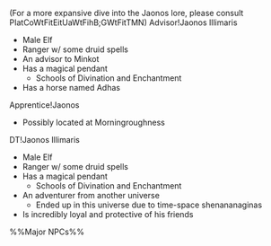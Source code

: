 (For a more expansive dive into the Jaonos lore, please consult PIatCoWtFitEitUaWtFihB;GWtFitTMN)
Advisor!Jaonos Illimaris
- Male Elf
- Ranger w/ some druid spells
- An advisor to Minkot
- Has a magical pendant
	- Schools of Divination and Enchantment
- Has a horse named Adhas

Apprentice!Jaonos
- Possibly located at Morningroughness

DT!Jaonos Illimaris
- Male Elf
- Ranger w/ some druid spells
- Has a magical pendant
	- Schools of Divination and Enchantment
- An adventurer from another universe
	- Ended up in this universe due to time-space shenananaginas
-   Is incredibly loyal and protective of his friends

%%Major NPCs%%